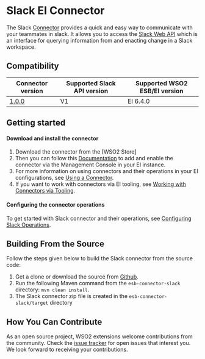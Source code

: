 # Slack EI Connector

The Slack [Connector](https://docs.wso2.com/display/EI640/Working+with+Connectors) provides a quick and easy way to communicate with your teammates in slack. It allows you to  access the  [Slack Web API](https://api.slack.com/web#authentication) which is an interface for querying information from and enacting change in a Slack workspace.
## Compatibility

| Connector version | Supported Slack API version | Supported WSO2 ESB/EI version |
| ------------- | ------------- | ------------- |
| [1.0.0](https://github.com/wso2-extensions/esb-connector-slack/tree/org.wso2.carbon.esb.connector.slack-1.0.0) | V1 |  EI 6.4.0    |

## Getting started

#### Download and install the connector

1. Download the connector from the [WSO2 Store]
2. Then you can follow this [Documentation](https://docs.wso2.com/display/EI640/Working+with+Connectors+via+the+Management+Console) to add and enable the connector via the Management Console in your EI instance.
3. For more information on using connectors and their operations in your EI configurations, see [Using a Connector](https://docs.wso2.com/display/EI640/Using+a+Connector).
4. If you want to work with connectors via EI tooling, see [Working with Connectors via Tooling](https://docs.wso2.com/display/EI640/Working+with+Connectors+via+Tooling).

#### Configuring the connector operations

To get started with Slack connector and their operations, see [Configuring Slack Operations](docs/config.md).


## Building From the Source

Follow the steps given below to build the Slack connector from the source code:

1. Get a clone or download the source from [Github](https://github.com/wso2-extensions/esb-connector-slack).
2. Run the following Maven command from the `esb-connector-slack` directory: `mvn clean install`.
3. The Slack connector zip file is created in the `esb-connector-slack/target` directory

## How You Can Contribute

As an open source project, WSO2 extensions welcome contributions from the community.
Check the [issue tracker](https://github.com/wso2-extensions/esb-connector-splunk/issues) for open issues that interest you. We look forward to receiving your contributions.

